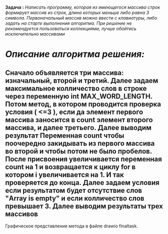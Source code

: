 **Задача :**
*Написать программу, которая из имеющегося массива строк формирует массив из строк, длина которых меньше либо равна 3 символа. Первоначальный массив можно ввести с клавиатуры, либо задать на старте выполнения алгоритма. При решение не рекомендуется пользоваться коллекциями, лучше обойтись исключительно массивами*
# **_Описание алгоритма решения:_**
## Сначало объявляется три массива: изначальный, второй и третий. Далее задаем максимальное колличество слов в строке через переменную int MAX_WORD_LENGTH. Потом метод, в котором проводится проверка условия ( <=3 ), если да элемент первого массива заносится в count элемент второго массива, и далее третьего. Далее выводим результат Переменная count чтобы поочередно закидывать из первого массива во второй и чтобы потом не было пробелов. После присвоения увеличивается переменная count на 1 и возвращается к циклу for в котором i увеличивается на 1. И так проверяется до конца. Далее задаем условия если результатом будет отсутствие слов "Array is empty" и если колличество слов превышает 3. Далее выводим результаты трех массивов
Графическое представление метода в файле drawio finaltask.